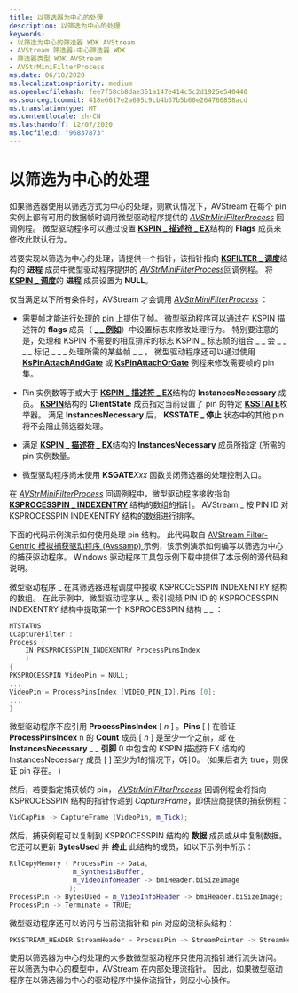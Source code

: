 ```yaml
---
title: 以筛选器为中心的处理
description: 以筛选为中心的处理
keywords:
- 以筛选为中心的筛选器 WDK AVStream
- AVStream 筛选器-中心筛选器 WDK
- 筛选器类型 WDK AVStream
- AVStrMiniFilterProcess
ms.date: 06/18/2020
ms.localizationpriority: medium
ms.openlocfilehash: fee7f58cb8dae351a147e414c5c2d1925e540440
ms.sourcegitcommit: 418e6617e2a695c9cb4b37b5b60e264760858acd
ms.translationtype: MT
ms.contentlocale: zh-CN
ms.lasthandoff: 12/07/2020
ms.locfileid: "96837873"
---
```

# <a name="filter-centric-processing"></a>以筛选为中心的处理

如果筛选器使用以筛选方式为中心的处理，则默认情况下，AVStream 在每个 pin 实例上都有可用的数据帧时调用微型驱动程序提供的 [*AVStrMiniFilterProcess*](/windows-hardware/drivers/ddi/ks/nc-ks-pfnksfilterprocess) 回调例程。 微型驱动程序可以通过设置 [**KSPIN \_ 描述符 \_ EX**](/windows-hardware/drivers/ddi/ks/ns-ks-_kspin_descriptor_ex)结构的 **Flags** 成员来修改此默认行为。

若要实现以筛选为中心的处理，请提供一个指针，该指针指向 [**KSFILTER \_ 调度**](/windows-hardware/drivers/ddi/ks/ns-ks-_ksfilter_dispatch)结构的 **进程** 成员中微型驱动程序提供的 [*AVStrMiniFilterProcess*](/windows-hardware/drivers/ddi/ks/nc-ks-pfnksfilterprocess)回调例程。 将 [**KSPIN \_ 调度**](/windows-hardware/drivers/ddi/ks/ns-ks-_kspin_dispatch)的 **进程** 成员设置为 **NULL**。

仅当满足以下所有条件时，AVStream 才会调用 [*AVStrMiniFilterProcess*](/windows-hardware/drivers/ddi/ks/nc-ks-pfnksfilterprocess) ：

- 需要帧才能进行处理的 pin 上提供了帧。 微型驱动程序可以通过在 KSPIN 描述符的 **flags** 成员（ [**\_ \_ 例如**](/windows-hardware/drivers/ddi/ks/ns-ks-_kspin_descriptor_ex)）中设置标志来修改处理行为。 特别要注意的是，处理和 KSPIN 不需要的相互排斥的标志 KSPIN \_ 标志帧的组合 \_ \_ 会 \_ \_ \_ \_ 标记 \_ \_ \_ 处理所需的某些帧 \_ \_ 。 微型驱动程序还可以通过使用 [**KsPinAttachAndGate**](/windows-hardware/drivers/ddi/ks/nf-ks-kspinattachandgate) 或 [**KsPinAttachOrGate**](/windows-hardware/drivers/ddi/ks/nf-ks-kspinattachorgate) 例程来修改需要帧的 pin 集。

- Pin 实例数等于或大于 [**KSPIN \_ 描述符 \_ EX**](/windows-hardware/drivers/ddi/ks/ns-ks-_kspin_descriptor_ex)结构的 **InstancesNecessary** 成员。 [**KSPIN**](/windows-hardware/drivers/ddi/ks/ns-ks-_kspin)结构的 **ClientState** 成员指定当前设置了 pin 的特定 [**KSSTATE**](/windows-hardware/drivers/ddi/ks/ne-ks-ksstate)枚举器。 满足 **InstancesNecessary** 后， **KSSTATE \_ 停止** 状态中的其他 pin 将不会阻止筛选器处理。

- 满足 [**KSPIN \_ 描述符 \_ EX**](/windows-hardware/drivers/ddi/ks/ns-ks-_kspin_descriptor_ex)结构的 **InstancesNecessary** 成员所指定 (所需的 pin 实例数量。

- 微型驱动程序尚未使用 **KSGATE**_Xxx_ 函数关闭筛选器的处理控制入口。

在 [*AVStrMiniFilterProcess*](/windows-hardware/drivers/ddi/ks/nc-ks-pfnksfilterprocess) 回调例程中，微型驱动程序接收指向 [**KSPROCESSPIN \_ INDEXENTRY**](/windows-hardware/drivers/ddi/ks/ns-ks-_ksprocesspin_indexentry) 结构的数组的指针。 AVStream \_ 按 PIN ID 对 KSPROCESSPIN INDEXENTRY 结构的数组进行排序。

下面的代码示例演示如何使用处理 pin 结构。 此代码取自 [AVStream Filter-Centric 模拟捕获驱动程序 (Avssamp) ](/samples/microsoft/windows-driver-samples/avstream-filter-centric-simulated-capture-sample-driver-avssamp/) 示例，该示例演示如何编写以筛选为中心的捕获驱动程序。 Windows 驱动程序工具包示例下载中提供了本示例的源代码和说明。

微型驱动程序 \_ 在其筛选器进程调度中接收 KSPROCESSPIN INDEXENTRY 结构的数组。 在此示例中，微型驱动程序从 \_ 索引视频 PIN ID 的 KSPROCESSPIN INDEXENTRY 结构中提取第一个 KSPROCESSPIN 结构 \_ \_ ：

```cpp
NTSTATUS
CCaptureFilter::
Process (
    IN PKSPROCESSPIN_INDEXENTRY ProcessPinsIndex
    )
{
PKSPROCESSPIN VideoPin = NULL;
...
VideoPin = ProcessPinsIndex [VIDEO_PIN_ID].Pins [0];
...
}
```

微型驱动程序不应引用 **ProcessPinsIndex** \[ *n* \] 。**Pins** \[ \] 在验证 **ProcessPinsIndex** n 的 **Count** 成员 \[ *n* \] 是至少一个之前，*或* 在 **InstancesNecessary** \_ \_ **引脚** 0 中包含的 KSPIN 描述符 EX 结构的 InstancesNecessary 成员 \[ \] 至少为1的情况下，0针0。  (如果后者为 true，则保证 pin 存在。 ) 

然后，若要指定捕获帧的 pin， [*AVStrMiniFilterProcess*](/windows-hardware/drivers/ddi/ks/nc-ks-pfnksfilterprocess) 回调例程会将指向 KSPROCESSPIN 结构的指针传递到 *CaptureFrame*，即供应商提供的捕获例程：

```cpp
VidCapPin -> CaptureFrame (VideoPin, m_Tick);
```

然后，捕获例程可以复制到 KSPROCESSPIN 结构的 **数据** 成员或从中复制数据。 它还可以更新 **BytesUsed** 并 **终止** 此结构的成员，如以下示例中所示：

```cpp
RtlCopyMemory ( ProcessPin -> Data,
                m_SynthesisBuffer,
                m_VideoInfoHeader -> bmiHeader.biSizeImage
               );
ProcessPin -> BytesUsed = m_VideoInfoHeader -> bmiHeader.biSizeImage;
ProcessPin -> Terminate = TRUE;
```

微型驱动程序还可以访问与当前流指针和 pin 对应的流标头结构：

```cpp
PKSSTREAM_HEADER StreamHeader = ProcessPin -> StreamPointer -> StreamHeader;
```

使用以筛选器为中心的处理的大多数微型驱动程序只使用流指针进行流头访问。 在以筛选为中心的模型中，AVStream 在内部处理流指针。 因此，如果微型驱动程序在以筛选器为中心的驱动程序中操作流指针，则应小心操作。
